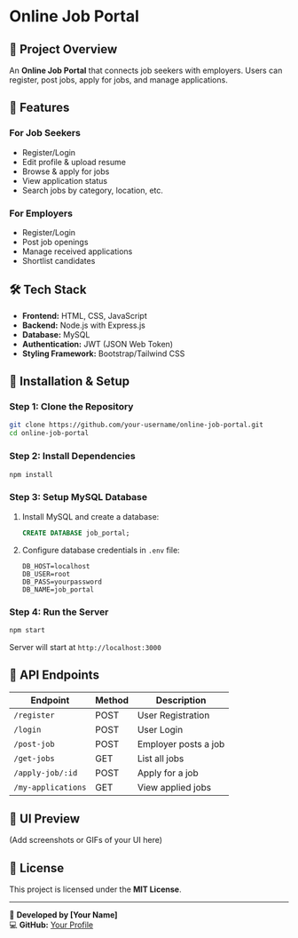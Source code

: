 # Online Job Portal

## 📌 Project Overview
An **Online Job Portal** that connects job seekers with employers. Users can register, post jobs, apply for jobs, and manage applications.

## 🚀 Features
### **For Job Seekers**
- Register/Login
- Edit profile & upload resume
- Browse & apply for jobs
- View application status
- Search jobs by category, location, etc.

### **For Employers**
- Register/Login
- Post job openings
- Manage received applications
- Shortlist candidates

## 🛠️ Tech Stack
- **Frontend:** HTML, CSS, JavaScript
- **Backend:** Node.js with Express.js
- **Database:** MySQL
- **Authentication:** JWT (JSON Web Token)
- **Styling Framework:** Bootstrap/Tailwind CSS

## 🎯 Installation & Setup
### **Step 1: Clone the Repository**
```sh
git clone https://github.com/your-username/online-job-portal.git
cd online-job-portal
```

### **Step 2: Install Dependencies**
```sh
npm install
```

### **Step 3: Setup MySQL Database**
1. Install MySQL and create a database:
   ```sql
   CREATE DATABASE job_portal;
   ```
2. Configure database credentials in `.env` file:
   ```env
   DB_HOST=localhost
   DB_USER=root
   DB_PASS=yourpassword
   DB_NAME=job_portal
   ```

### **Step 4: Run the Server**
```sh
npm start
```
Server will start at `http://localhost:3000`

## 📌 API Endpoints
| Endpoint | Method | Description |
|----------|--------|-------------|
| `/register` | POST | User Registration |
| `/login` | POST | User Login |
| `/post-job` | POST | Employer posts a job |
| `/get-jobs` | GET | List all jobs |
| `/apply-job/:id` | POST | Apply for a job |
| `/my-applications` | GET | View applied jobs |

## 🎨 UI Preview
(Add screenshots or GIFs of your UI here)

## 📜 License
This project is licensed under the **MIT License**.

---
🚀 **Developed by [Your Name]**  
💻 **GitHub:** [Your Profile](https://github.com/your-username/)

